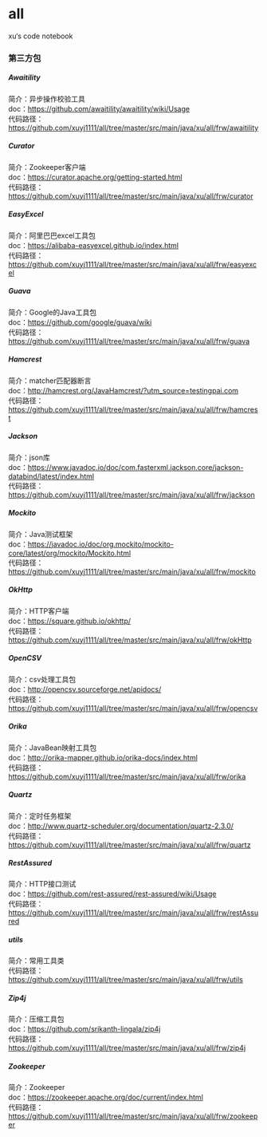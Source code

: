 # all
xu‘s code notebook

### 第三方包
##### Awaitility
简介：异步操作校验工具  
doc：https://github.com/awaitility/awaitility/wiki/Usage  
代码路径：https://github.com/xuyj1111/all/tree/master/src/main/java/xu/all/frw/awaitility
##### Curator
简介：Zookeeper客户端  
doc：https://curator.apache.org/getting-started.html  
代码路径：https://github.com/xuyj1111/all/tree/master/src/main/java/xu/all/frw/curator
##### EasyExcel
简介：阿里巴巴excel工具包  
doc：https://alibaba-easyexcel.github.io/index.html  
代码路径：https://github.com/xuyj1111/all/tree/master/src/main/java/xu/all/frw/easyexcel
##### Guava
简介：Google的Java工具包  
doc：https://github.com/google/guava/wiki  
代码路径：https://github.com/xuyj1111/all/tree/master/src/main/java/xu/all/frw/guava
##### Hamcrest
简介：matcher匹配器断言  
doc：http://hamcrest.org/JavaHamcrest/?utm_source=testingpai.com  
代码路径：https://github.com/xuyj1111/all/tree/master/src/main/java/xu/all/frw/hamcrest  
##### Jackson
简介：json库  
doc：https://www.javadoc.io/doc/com.fasterxml.jackson.core/jackson-databind/latest/index.html  
代码路径：https://github.com/xuyj1111/all/tree/master/src/main/java/xu/all/frw/jackson  
##### Mockito
简介：Java测试框架  
doc：https://javadoc.io/doc/org.mockito/mockito-core/latest/org/mockito/Mockito.html  
代码路径：https://github.com/xuyj1111/all/tree/master/src/main/java/xu/all/frw/mockito
##### OkHttp
简介：HTTP客户端  
doc：https://square.github.io/okhttp/  
代码路径：https://github.com/xuyj1111/all/tree/master/src/main/java/xu/all/frw/okHttp
##### OpenCSV
简介：csv处理工具包  
doc：http://opencsv.sourceforge.net/apidocs/  
代码路径：https://github.com/xuyj1111/all/tree/master/src/main/java/xu/all/frw/opencsv
##### Orika
简介：JavaBean映射工具包  
doc：http://orika-mapper.github.io/orika-docs/index.html  
代码路径：https://github.com/xuyj1111/all/tree/master/src/main/java/xu/all/frw/orika
##### Quartz
简介：定时任务框架  
doc：http://www.quartz-scheduler.org/documentation/quartz-2.3.0/  
代码路径：https://github.com/xuyj1111/all/tree/master/src/main/java/xu/all/frw/quartz
##### RestAssured
简介：HTTP接口测试  
doc：https://github.com/rest-assured/rest-assured/wiki/Usage  
代码路径：https://github.com/xuyj1111/all/tree/master/src/main/java/xu/all/frw/restAssured  
##### utils
简介：常用工具类  
代码路径：https://github.com/xuyj1111/all/tree/master/src/main/java/xu/all/frw/utils
##### Zip4j
简介：压缩工具包  
doc：https://github.com/srikanth-lingala/zip4j  
代码路径：https://github.com/xuyj1111/all/tree/master/src/main/java/xu/all/frw/zip4j
##### Zookeeper
简介：Zookeeper  
doc：https://zookeeper.apache.org/doc/current/index.html  
代码路径：https://github.com/xuyj1111/all/tree/master/src/main/java/xu/all/frw/zookeeper
